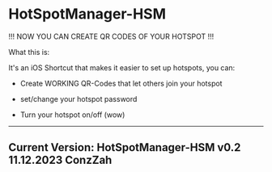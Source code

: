 # HotSpotManager-HSM

!!! NOW YOU CAN CREATE QR CODES OF YOUR HOTSPOT !!!


What this is:

It's an iOS Shortcut that makes it easier to set up hotspots, you can:

- Create WORKING QR-Codes that let others join your hotspot
  
- set/change your hotspot password
  
- Turn your hotspot on/off (wow)


  
--------------------
Current Version:
HotSpotManager-HSM
v0.2
11.12.2023
ConzZah
--------------------
